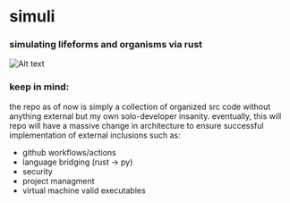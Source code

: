 # simuli
<h3>simulating lifeforms and organisms via rust</h3>

![Alt text](https://external-content.duckduckgo.com/iu/?u=https%3A%2F%2Fhitecher.com%2Fstorage%2Fimg%2F20190423%2F8d8063878fce8580c3de.jpg&f=1&nofb=1&ipt=b7b9ec3cf08ee57da35ebc2e7fb0e79909d24f361e6e8319eb1b3c21a8ec326c&ipo=images)

<h3>keep in mind:</h3>
  the repo as of now is simply a collection of organized src code without anything external but my own solo-developer insanity.
eventually, this will repo will have a massive change in architecture to ensure successful implementation of external inclusions such as:
<ul>
  <li>github workflows/actions</li>
  <li>language bridging (rust -> py)</li>
  <li>security</li>
  <li>project managment</li>
  <li>virtual machine valid executables</li>
</ul>

